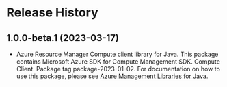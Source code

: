# Release History

## 1.0.0-beta.1 (2023-03-17)

- Azure Resource Manager Compute client library for Java. This package contains Microsoft Azure SDK for Compute Management SDK. Compute Client. Package tag package-2023-01-02. For documentation on how to use this package, please see [Azure Management Libraries for Java](https://aka.ms/azsdk/java/mgmt).
